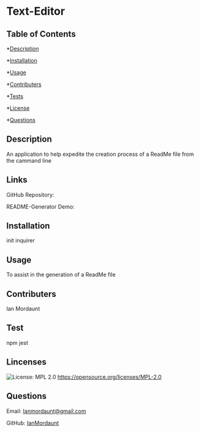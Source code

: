 # Text-Editor


  ## Table of Contents
  *[Description](#description)

  *[Installation](#installation)

  *[Usage](#usage)

  *[Contributers](#contribute)

  *[Tests](#tests)

  *[License](#license)

  *[Questions](#questions)


  <a name='description'></a>
  ## Description

  An application to help expedite the creation process of a ReadMe file from the cammand line

  ## Links

  GitHub Repository: 
  
  README-Generator Demo: 

  <a name='installation'></a>
  ## Installation

  init inquirer

  <a name='usage'></a>
  ## Usage

  To assist in the generation of a ReadMe file

  <a name='contribute'></a>
  ## Contributers

  Ian Mordaunt

  <a name='tests'></a>
  ## Test

  npm jest

  <a name='license'></a>
  ## Lincenses
  ![License: MPL 2.0](https://img.shields.io/badge/License-MPL_2.0-brightgreen.svg) https://opensource.org/licenses/MPL-2.0

  <a name='questions'></a>
  ## Questions

  Email: Ianmordaunt@gmail.com

  GitHub: <a href="https://www.github.com/IanMordaunt" target="_blank">IanMordaunt</a>
  

  